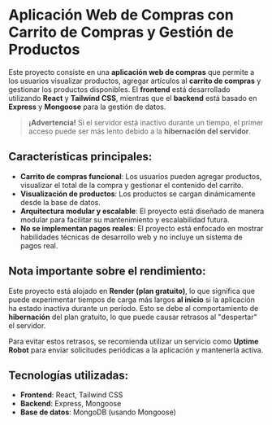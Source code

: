 # Aplicación Web de Compras con Carrito de Compras y Gestión de Productos

Este proyecto consiste en una **aplicación web de compras** que permite a los usuarios visualizar productos, agregar artículos al **carrito de compras** y gestionar los productos disponibles. El **frontend** está desarrollado utilizando **React** y **Tailwind CSS**, mientras que el **backend** está basado en **Express** y **Mongoose** para la gestión de datos.

> **¡Advertencia!** Si el servidor está inactivo durante un tiempo, el primer acceso puede ser más lento debido a la **hibernación del servidor**.
## Características principales:
- **Carrito de compras funcional**: Los usuarios pueden agregar productos, visualizar el total de la compra y gestionar el contenido del carrito.
- **Visualización de productos**: Los productos se cargan dinámicamente desde la base de datos.
- **Arquitectura modular y escalable**: El proyecto está diseñado de manera modular para facilitar su mantenimiento y escalabilidad futura.
- **No se implementan pagos reales**: El proyecto está enfocado en mostrar habilidades técnicas de desarrollo web y no incluye un sistema de pagos real.

## Nota importante sobre el rendimiento:
Este proyecto está alojado en **Render (plan gratuito)**, lo que significa que puede experimentar tiempos de carga más largos **al inicio** si la aplicación ha estado inactiva durante un período. Esto se debe al comportamiento de **hibernación** del plan gratuito, lo que puede causar retrasos al "despertar" el servidor.

Para evitar estos retrasos, se recomienda utilizar un servicio como **Uptime Robot** para enviar solicitudes periódicas a la aplicación y mantenerla activa.

## Tecnologías utilizadas:
- **Frontend**: React, Tailwind CSS
- **Backend**: Express, Mongoose
- **Base de datos**: MongoDB (usando Mongoose)

